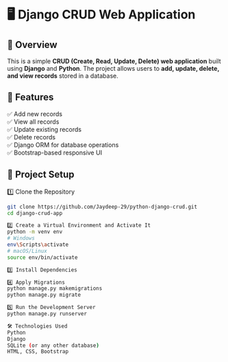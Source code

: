 # 🖥️ Django CRUD Web Application

## 📌 Overview
This is a simple **CRUD (Create, Read, Update, Delete) web application** built using **Django** and **Python**. The project allows users to **add, update, delete, and view records** stored in a database.

## 🎯 Features
✅ Add new records  
✅ View all records  
✅ Update existing records  
✅ Delete records  
✅ Django ORM for database operations  
✅ Bootstrap-based responsive UI  

## 📂 Project Setup

1️⃣ Clone the Repository
```bash
git clone https://github.com/Jaydeep-29/python-django-crud.git
cd django-crud-app

2️⃣ Create a Virtual Environment and Activate It
python -m venv env
# Windows
env\Scripts\activate
# macOS/Linux
source env/bin/activate

3️⃣ Install Dependencies

4️⃣ Apply Migrations
python manage.py makemigrations
python manage.py migrate

5️⃣ Run the Development Server
python manage.py runserver

🛠️ Technologies Used
Python
Django
SQLite (or any other database)
HTML, CSS, Bootstrap
